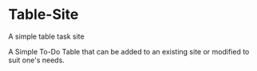 # Table-Site
A simple table task site

A Simple To-Do Table that can be added to an existing site or modified to suit one's needs.
